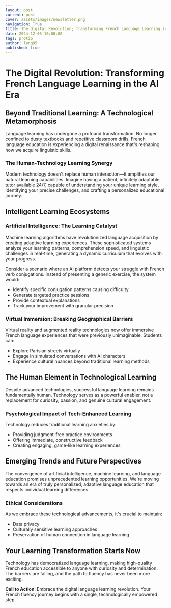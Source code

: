 ```yaml
---
layout: post
current: post
cover: assets/images/newsletter.png
navigation: True
title: The Digital Revolution; Transforming French Language Learning in the AI Era
date: 2024-12-05 10:00:00
tags: protip
author: lang95
published: true
---
```


# The Digital Revolution: Transforming French Language Learning in the AI Era

## Beyond Traditional Learning: A Technological Metamorphosis

Language learning has undergone a profound transformation. No longer confined to dusty textbooks and repetitive classroom drills, French language education is experiencing a digital renaissance that's reshaping how we acquire linguistic skills.

### The Human-Technology Learning Synergy

Modern technology doesn't replace human interaction—it amplifies our natural learning capabilities. Imagine having a patient, infinitely adaptable tutor available 24/7, capable of understanding your unique learning style, identifying your precise challenges, and crafting a personalized educational journey.

## Intelligent Learning Ecosystems

### Artificial Intelligence: The Learning Catalyst

Machine learning algorithms have revolutionized language acquisition by creating adaptive learning experiences. These sophisticated systems analyze your learning patterns, comprehension speed, and linguistic challenges in real-time, generating a dynamic curriculum that evolves with your progress.

Consider a scenario where an AI platform detects your struggle with French verb conjugations. Instead of presenting a generic exercise, the system would:
- Identify specific conjugation patterns causing difficulty
- Generate targeted practice sessions
- Provide contextual explanations
- Track your improvement with granular precision

### Virtual Immersion: Breaking Geographical Barriers

Virtual reality and augmented reality technologies now offer immersive French language experiences that were previously unimaginable. Students can:
- Explore Parisian streets virtually
- Engage in simulated conversations with AI characters
- Experience cultural nuances beyond traditional learning methods

## The Human Element in Technological Learning

Despite advanced technologies, successful language learning remains fundamentally human. Technology serves as a powerful enabler, not a replacement for curiosity, passion, and genuine cultural engagement.

### Psychological Impact of Tech-Enhanced Learning

Technology reduces traditional learning anxieties by:
- Providing judgment-free practice environments
- Offering immediate, constructive feedback
- Creating engaging, game-like learning experiences

## Emerging Trends and Future Perspectives

The convergence of artificial intelligence, machine learning, and language education promises unprecedented learning opportunities. We're moving towards an era of truly personalized, adaptive language education that respects individual learning differences.

### Ethical Considerations

As we embrace these technological advancements, it's crucial to maintain:
- Data privacy
- Culturally sensitive learning approaches
- Preservation of human connection in language learning

## Your Learning Transformation Starts Now

Technology has democratized language learning, making high-quality French education accessible to anyone with curiosity and determination. The barriers are falling, and the path to fluency has never been more exciting.

**Call to Action**: Embrace the digital language learning revolution. Your French fluency journey begins with a single, technologically empowered step.